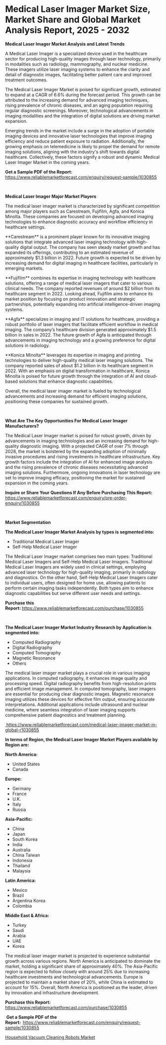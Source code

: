 <p><h1>Medical Laser Imager Market Size, Market Share and Global Market Analysis Report, 2025 - 2032</h1></p><p><strong>Medical Laser Imager Market Analysis and Latest Trends</strong></p>
<p><p>A Medical Laser Imager is a specialized device used in the healthcare sector for producing high-quality images through laser technology, primarily in modalities such as radiology, mammography, and nuclear medicine. These imagers utilize laser imaging systems to enhance the clarity and detail of diagnostic images, facilitating better patient care and improved treatment outcomes.</p><p>The Medical Laser Imager Market is poised for significant growth, estimated to expand at a CAGR of 6.6% during the forecast period. This growth can be attributed to the increasing demand for advanced imaging techniques, rising prevalence of chronic diseases, and an aging population requiring regular diagnostic screenings. Moreover, technological advancements in imaging modalities and the integration of digital solutions are driving market expansion.</p><p>Emerging trends in the market include a surge in the adoption of portable imaging devices and innovative laser technologies that improve imaging efficiency and reduce patient exposure to radiation. Additionally, the growing emphasis on telemedicine is likely to propel the demand for remote imaging solutions, aligning with the industry's shift towards digital healthcare. Collectively, these factors signify a robust and dynamic Medical Laser Imager Market in the coming years.</p></p>
<p><strong>Get a Sample PDF of the Report:&nbsp;</strong> <a href="https://www.reliablemarketforecast.com/enquiry/request-sample/1030855?utm_campaign=3046&utm_medium=2&utm_source=Github&utm_content=ia&utm_term=21032025&utm_id=medical-laser-imager">https://www.reliablemarketforecast.com/enquiry/request-sample/1030855</a></p>
<p>&nbsp;</p>
<p><strong>Medical Laser Imager Major Market Players</strong></p>
<p><p>The medical laser imager market is characterized by significant competition among major players such as Carestream, Fujifilm, Agfa, and Konica Minolta. These companies are focused on developing advanced imaging technologies to enhance diagnostic accuracy and workflow efficiency in healthcare settings.</p><p>**Carestream** is a prominent player known for its innovative imaging solutions that integrate advanced laser imaging technology with high-quality digital output. The company has seen steady market growth and has expanded its offerings, contributing to an estimated revenue of approximately $1.3 billion in 2022. Future growth is expected to be driven by increasing demand for digital imaging in healthcare facilities, particularly in emerging markets.</p><p>**Fujifilm** combines its expertise in imaging technology with healthcare solutions, offering a range of medical laser imagers that cater to various clinical needs. The company reported revenues of around $2 billion from its healthcare segment in 2022. Looking ahead, Fujifilm aims to enhance its market position by focusing on product innovation and strategic partnerships, potentially expanding into artificial intelligence-driven imaging systems.</p><p>**Agfa** specializes in imaging and IT solutions for healthcare, providing a robust portfolio of laser imagers that facilitate efficient workflow in medical imaging. The company’s healthcare division generated approximately $1.5 billion in sales in 2022. The future growth of Agfa is anticipated through advancements in imaging technology and a growing preference for digital solutions in radiology.</p><p>**Konica Minolta** leverages its expertise in imaging and printing technologies to deliver high-quality medical laser imaging solutions. The company reported sales of about $1.2 billion in its healthcare segment in 2022. With an emphasis on digital transformation in healthcare, Konica Minolta is poised for future growth through the integration of AI and cloud-based solutions that enhance diagnostic capabilities.</p><p>Overall, the medical laser imager market is fueled by technological advancements and increasing demand for efficient imaging solutions, positioning these companies for sustained growth.</p></p>
<p>&nbsp;</p>
<p><strong>What Are The Key Opportunities For Medical Laser Imager Manufacturers?</strong></p>
<p><p>The Medical Laser Imager market is poised for robust growth, driven by advancements in imaging technologies and an increasing demand for high-quality diagnostic imaging. With a projected CAGR of over 7% through 2028, the market is bolstered by the expanding adoption of minimally invasive procedures and rising investments in healthcare infrastructure. Key growth factors include the integration of AI for enhanced image analysis and the rising prevalence of chronic diseases necessitating advanced imaging solutions. Furthermore, ongoing innovations in laser technology are set to improve imaging efficacy, positioning the market for sustained expansion in the coming years.</p></p>
<p><strong>Inquire or Share Your Questions If Any Before Purchasing This Report:</strong> <a href="https://www.reliablemarketforecast.com/enquiry/pre-order-enquiry/1030855?utm_campaign=3046&utm_medium=2&utm_source=Github&utm_content=ia&utm_term=21032025&utm_id=medical-laser-imager">https://www.reliablemarketforecast.com/enquiry/pre-order-enquiry/1030855</a></p>
<p>&nbsp;</p>
<p><strong>Market Segmentation</strong></p>
<p><strong>The Medical Laser Imager Market Analysis by types is segmented into:</strong></p>
<p><ul><li>Traditional Medical Laser Imager</li><li>Self-Help Medical Laser Imager</li></ul></p>
<p><p>The Medical Laser Imager market comprises two main types: Traditional Medical Laser Imagers and Self-Help Medical Laser Imagers. Traditional Medical Laser Imagers are widely used in clinical settings, employing advanced laser technology for high-quality imaging, primarily in radiology and diagnostics. On the other hand, Self-Help Medical Laser Imagers cater to individual users, often designed for home use, allowing patients to perform certain imaging tasks independently. Both types aim to enhance diagnostic capabilities but serve different user needs and settings.</p></p>
<p><strong>Purchase this Report:&nbsp;</strong><a href="https://www.reliablemarketforecast.com/purchase/1030855?utm_campaign=3046&utm_medium=2&utm_source=Github&utm_content=ia&utm_term=21032025&utm_id=medical-laser-imager">https://www.reliablemarketforecast.com/purchase/1030855</a></p>
<p>&nbsp;</p>
<p><strong>The Medical Laser Imager Market Industry Research by Application is segmented into:</strong></p>
<p><ul><li>Computed Radiography</li><li>Digital Radiography</li><li>Computed Tomography</li><li>Magnetic Resonance</li><li>Others</li></ul></p>
<p><p>The medical laser imager market plays a crucial role in various imaging applications. In computed radiography, it enhances image quality and processing speed. Digital radiography benefits from high-resolution prints and efficient image management. In computed tomography, laser imagers are essential for producing clear diagnostic images. Magnetic resonance imaging utilizes these devices for effective film output, ensuring accurate interpretations. Additional applications include ultrasound and nuclear medicine, where seamless integration of laser imaging supports comprehensive patient diagnostics and treatment planning.</p></p>
<p><a href="https://www.reliablemarketforecast.com/medical-laser-imager-market-in-global-r1030855?utm_campaign=3046&utm_medium=2&utm_source=Github&utm_content=ia&utm_term=21032025&utm_id=medical-laser-imager">&nbsp;https://www.reliablemarketforecast.com/medical-laser-imager-market-in-global-r1030855</a></p>
<p><strong>In terms of Region, the Medical Laser Imager Market Players available by Region are:</strong></p>
<p>
    <p> <strong> North America: </strong>
        <ul>
            <li>United States</li>
            <li>Canada</li>
        </ul>
        </p> 
    <p> <strong> Europe: </strong>
        <ul>
            <li>Germany</li>
            <li>France</li>
            <li>U.K.</li>
            <li>Italy</li>
            <li>Russia</li>
        </ul>
        </p> 
    <p> <strong> Asia-Pacific: </strong>
        <ul>
            <li>China</li>
            <li>Japan</li>
            <li>South Korea</li>
            <li>India</li>
            <li>Australia</li>
            <li>China Taiwan</li>
            <li>Indonesia</li>
            <li>Thailand</li>
            <li>Malaysia</li>
        </ul>
        </p> 
    <p> <strong> Latin America: </strong>
        <ul>
            <li>Mexico</li>
            <li>Brazil</li>
            <li>Argentina Korea</li>
            <li>Colombia</li>
        </ul>
        </p> 
    <p> <strong> Middle East & Africa: </strong>
        <ul>
            <li>Turkey</li>
            <li>Saudi</li>
            <li>Arabia</li>
            <li>UAE</li>
            <li>Korea</li>
        </ul>
    </p>
    </p>
<p><p>The medical laser imager market is projected to experience substantial growth across various regions. North America is anticipated to dominate the market, holding a significant share of approximately 40%. The Asia-Pacific region is expected to follow closely with around 25% due to increasing healthcare investments and technological advancements. Europe is projected to maintain a market share of 20%, while China is estimated to account for 15%. Overall, North America is positioned as the leader, driven by innovation and infrastructure development.</p></p>
<p><strong>Purchase this Report: </strong><a href="https://www.reliablemarketforecast.com/purchase/1030855?utm_campaign=3046&utm_medium=2&utm_source=Github&utm_content=ia&utm_term=21032025&utm_id=medical-laser-imager">https://www.reliablemarketforecast.com/purchase/1030855</a></p>
<p>&nbsp;<strong>Get a Sample PDF of the Report:&nbsp;&nbsp;</strong><a href="https://www.reliablemarketforecast.com/enquiry/request-sample/1030855?utm_campaign=3046&utm_medium=2&utm_source=Github&utm_content=ia&utm_term=21032025&utm_id=medical-laser-imager">https://www.reliablemarketforecast.com/enquiry/request-sample/1030855</a></p>
<p><strong></strong></p>
<p><p><a href="https://github.com/eleussabra/Market-Research-Report-List-1/blob/main/household-vacuum-cleaning-robots-market.md?utm_campaign=3046&utm_medium=2&utm_source=Github&utm_content=ia&utm_term=21032025&utm_id=medical-laser-imager">Household Vacuum Cleaning Robots Market</a></p></p>